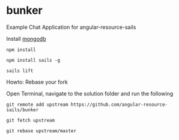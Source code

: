 bunker
======

Example Chat Application for angular-resource-sails

Install [mongodb](http://www.mongodb.org/downloads)

```npm install```

```npm install sails -g```

```sails lift```


Howto: Rebase your fork

Open Terminal, navigate to the solution folder and run the following

```git remote add upstream https://github.com/angular-resource-sails/bunker```

```git fetch upstream```

```git rebase upstream/master```